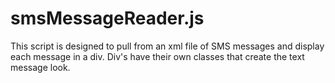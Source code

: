 # smsMessageReader.js
This script is designed to pull from an xml file of SMS messages and display each message in a div.  Div's have their own classes that create the text message look.
